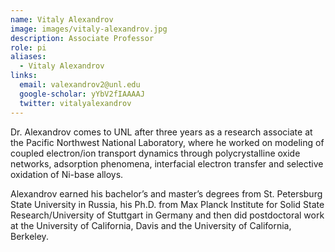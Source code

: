 ```yaml
---
name: Vitaly Alexandrov
image: images/vitaly-alexandrov.jpg
description: Associate Professor
role: pi
aliases:
  - Vitaly Alexandrov
links:
  email: valexandrov2@unl.edu
  google-scholar: yYbV2fIAAAAJ
  twitter: vitalyalexandrov
---
```


Dr. Alexandrov comes to UNL after three years as a research associate at the Pacific Northwest National Laboratory, where he worked on modeling of coupled electron/ion transport dynamics through polycrystalline oxide networks, adsorption phenomena, interfacial electron transfer and selective oxidation of Ni-base alloys.

Alexandrov earned his bachelor’s and master’s degrees from St. Petersburg State University in Russia, his Ph.D. from Max Planck Institute for Solid State Research/University of Stuttgart in Germany and then did postdoctoral work at the University of California, Davis and the University of California, Berkeley.
